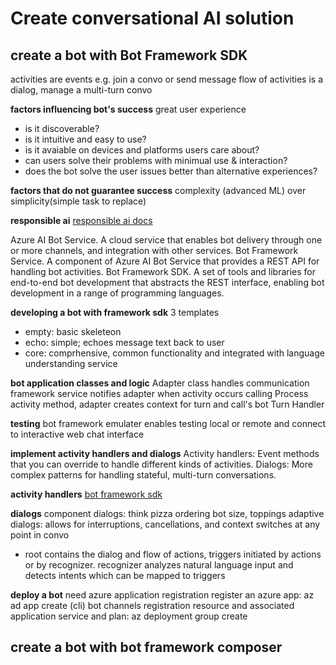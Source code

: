 # Create conversational AI solution
## create a bot with Bot Framework SDK
activities are events e.g. join a convo or send message
flow of activities is a dialog, manage a multi-turn convo

**factors influencing bot's success**
great user experience
- is it discoverable?
- is it intuitive and easy to use?
- is it avaiable on devices and platforms users care about?
- can users solve their problems with minimual use & interaction?
- does the bot solve the user issues better than alternative experiences?

**factors that do not guarantee success**
complexity (advanced ML) over simplicity(simple task to replace)

**responsible ai**
[responsible ai docs](https://www.microsoft.com/en-us/research/publication/responsible-bots/)

Azure AI Bot Service. A cloud service that enables bot delivery through one or more channels, and integration with other services.
Bot Framework Service. A component of Azure AI Bot Service that provides a REST API for handling bot activities.
Bot Framework SDK. A set of tools and libraries for end-to-end bot development that abstracts the REST interface, enabling bot development in a range of programming languages.

**developing a bot with framework sdk**
3 templates
- empty: basic skeleteon
- echo: simple; echoes message text back to user
- core: comprhensive, common functionality and integrated with language understanding service

**bot application classes and logic**
Adapter class handles communication
framework service notifies adapter when activity occurs calling Process activity method,
adapter creates context for turn and call's bot Turn Handler

**testing**
bot framework emulater enables testing local or remote and connect to interactive web chat interface

**implement activity handlers and dialogs**
Activity handlers: Event methods that you can override to handle different kinds of activities.
Dialogs: More complex patterns for handling stateful, multi-turn conversations.

**activity handlers**
[bot framework sdk](https://learn.microsoft.com/en-us/azure/bot-service/bot-activity-handler-concept?view=azure-bot-service-4.0&tabs=csharp)

**dialogs**
component dialogs: think pizza ordering bot size, toppings
adaptive dialogs: allows for interruptions, cancellations, and context switches at any point in convo
- root contains the dialog and flow of actions, triggers initiated by actions or by recognizer. recognizer analyzes natural language input and detects intents which can be mapped to triggers

**deploy a bot**
need azure application registration
register an azure app: az ad app create (cli)
bot channels registration resource and associated application service and plan: az deployment group create


## create a bot with bot framework composer


